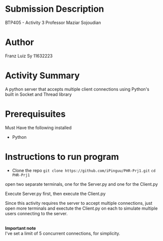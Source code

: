 # Submission Description
BTP405 - Activity 3
Professor Maziar Sojoudian

# Author
Franz Luiz Sy
11632223

# Activity Summary
A python server that accepts multiple client connections using Python's built in Socket and Thread library

# Prerequisuites 
Must Have the following installed
- Python

# Instructions to run program
- Clone the repo
`git clone https://github.com/iPinguu/PHR-Prj1.git`
`cd PHR-Prj1 `

open two separate terminals, one for the Server.py and one for the Client.py

Execute Server.py first, then execute the Client.py

Since this activity requires the server to accept multiple connections, just open more terminals and 
exectute the Client.py on each to simulate multiple users connecting to the server. 
<br /><br />

<b>Important note</b><br />
I've set a limit of 5 concurrent connections, for simplicity.

